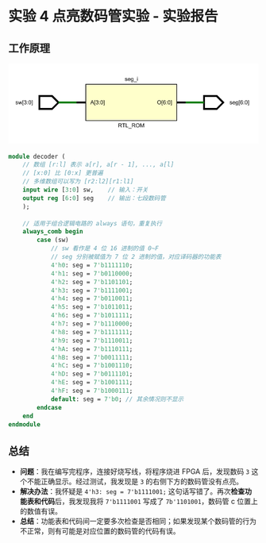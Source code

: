 # 实验 4 点亮数码管实验 - 实验报告

## 工作原理

![原理图](./schematic.png)

```systemverilog
module decoder (
    // 数组 [r:l] 表示 a[r], a[r - 1], ..., a[l]
    // [x:0] 比 [0:x] 更普遍
    // 多维数组可以写为 [r2:l2][r1:l1]
    input wire [3:0] sw,    // 输入：开关
    output reg [6:0] seg    // 输出：七段数码管
    );

    // 适用于组合逻辑电路的 always 语句，重复执行
    always_comb begin
        case (sw)
            // sw 看作是 4 位 16 进制的值 0~F
            // seg 分别被赋值为 7 位 2 进制的值，对应译码器的功能表
            4'h0: seg = 7'b1111110;
            4'h1: seg = 7'b0110000;
            4'h2: seg = 7'b1101101;
            4'h3: seg = 7'b1111001;
            4'h4: seg = 7'b0110011;
            4'h5: seg = 7'b1011011;
            4'h6: seg = 7'b1011111;
            4'h7: seg = 7'b1110000;
            4'h8: seg = 7'b1111111;
            4'h9: seg = 7'b1110011;
            4'hA: seg = 7'b1110111;
            4'hB: seg = 7'b0011111;
            4'hC: seg = 7'b1001110;
            4'hD: seg = 7'b0111101;
            4'hE: seg = 7'b1001111;
            4'hF: seg = 7'b1000111;
            default: seg = 7'b0; // 其余情况则不显示
        endcase
    end
endmodule
```

## 总结

- **问题**：我在编写完程序，连接好烧写线，将程序烧进 FPGA 后，发现数码 `3` 这个不能正确显示。经过测试，我发现是 `3` 的右侧下方的数码管没有点亮。
- **解决办法**：我怀疑是 `4'h3: seg = 7'b1111001;` 这句话写错了。再次**检查功能表和代码**后，我发现我将 `7'b1111001` 写成了 `7b'1101001`，数码管 c 位置上的数值有误。
- **总结**：功能表和代码间一定要多次检查是否相同；如果发现某个数码管的行为不正常，则有可能是对应位置的数码管的代码有误。
